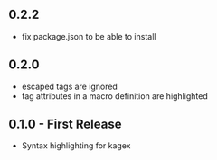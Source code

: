 ## 0.2.2
* fix package.json to be able to install

## 0.2.0
* escaped tags are ignored
* tag attributes in a macro definition are highlighted

## 0.1.0 - First Release
* Syntax highlighting for kagex
